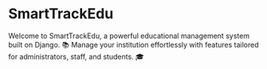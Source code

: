 # SmartTrackEdu
Welcome to SmartTrackEdu, a powerful educational management system built on Django. 📚 Manage your institution effortlessly with features tailored for administrators, staff, and students. 🎓
